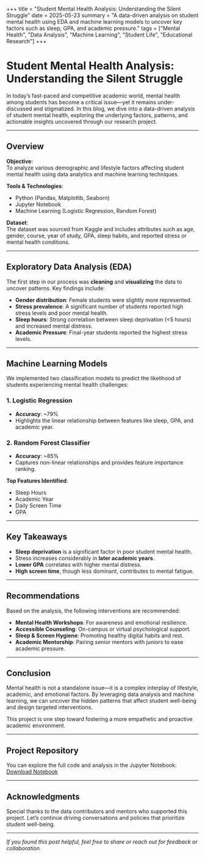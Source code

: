 +++
title = "Student Mental Health Analysis: Understanding the Silent Struggle"
date = 2025-05-23
summary = "A data-driven analysis on student mental health using EDA and machine learning models to uncover key factors such as sleep, GPA, and academic pressure."
tags = ["Mental Health", "Data Analysis", "Machine Learning", "Student Life", "Educational Research"]
+++

# Student Mental Health Analysis: Understanding the Silent Struggle

In today’s fast-paced and competitive academic world, mental health among students has become a critical issue—yet it remains under-discussed and stigmatized. In this blog, we dive into a data-driven analysis of student mental health, exploring the underlying factors, patterns, and actionable insights uncovered through our research project.

---

##  Overview

**Objective**:  
To analyze various demographic and lifestyle factors affecting student mental health using data analytics and machine learning techniques.

**Tools & Technologies**:  
- Python (Pandas, Matplotlib, Seaborn)  
- Jupyter Notebook  
- Machine Learning (Logistic Regression, Random Forest)

**Dataset**:  
The dataset was sourced from Kaggle and includes attributes such as age, gender, course, year of study, GPA, sleep habits, and reported stress or mental health conditions.

---

##  Exploratory Data Analysis (EDA)

The first step in our process was **cleaning** and **visualizing** the data to uncover patterns. Key findings include:

- **Gender distribution**: Female students were slightly more represented.
- **Stress prevalence**: A significant number of students reported high stress levels and poor mental health.
- **Sleep hours**: Strong correlation between sleep deprivation (<5 hours) and increased mental distress.
- **Academic Pressure**: Final-year students reported the highest stress levels.

---

##  Machine Learning Models

We implemented two classification models to predict the likelihood of students experiencing mental health challenges:

### 1. Logistic Regression
- **Accuracy**: ~79%
- Highlights the linear relationship between features like sleep, GPA, and academic year.

### 2. Random Forest Classifier
- **Accuracy**: ~85%
- Captures non-linear relationships and provides feature importance ranking.

**Top Features Identified**:
- Sleep Hours  
- Academic Year  
- Daily Screen Time  
- GPA  

---

##  Key Takeaways

- **Sleep deprivation** is a significant factor in poor student mental health.
- Stress increases considerably in **later academic years**.
- **Lower GPA** correlates with higher mental distress.
- **High screen time**, though less dominant, contributes to mental fatigue.

---

## Recommendations

Based on the analysis, the following interventions are recommended:

-  **Mental Health Workshops**: For awareness and emotional resilience.
-  **Accessible Counseling**: On-campus or virtual psychological support.
- **Sleep & Screen Hygiene**: Promoting healthy digital habits and rest.
-  **Academic Mentorship**: Pairing senior mentors with juniors to ease academic pressure.

---

##  Conclusion

Mental health is not a standalone issue—it is a complex interplay of lifestyle, academic, and emotional factors. By leveraging data analysis and machine learning, we can uncover the hidden patterns that affect student well-being and design targeted interventions.

This project is one step toward fostering a more empathetic and proactive academic environment.

---

##  Project Repository

You can explore the full code and analysis in the Jupyter Notebook:  
 [Download Notebook](https://colab.research.google.com/drive/16PgX3G7GL_HArn4WuH444zOfxJXIfDGu?usp=sharinge)

---

##  Acknowledgments

Special thanks to the data contributors and mentors who supported this project. Let’s continue driving conversations and policies that prioritize student well-being.

---

*If you found this post helpful, feel free to share or reach out for feedback or collaboration.*
